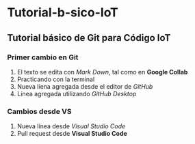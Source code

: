 # Tutorial-b-sico-IoT
## Tutorial básico de Git para Código IoT

### Primer cambio en Git
1. El texto se edita con _Mark Down_, tal como en **Google Collab**
2. Practicando con la terminal
3. Nueva líena agregada desde el editor de _GitHub_
4. Línea agregada utilizando _GitHub Desktop_

### Cambios desde VS
1. Nueva línea desde _Visual Studio Code_
2. Pull request desde **Visual Studio Code**

